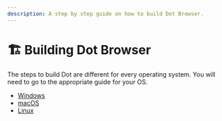 ```yaml
---
description: A step by step guide on how to build Dot Browser.
---
```


# 🏗 Building Dot Browser

The steps to build Dot are different for every operating system. You will need to go to the appropriate guide for your OS.

* [Windows](windows.md)
* [macOS](unix-based.md)
* [Linux](unix-based.md)


